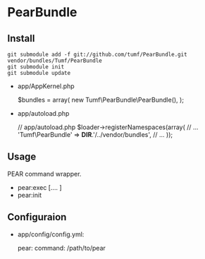 PearBundle
==========

Install
-------

    git submodule add -f git://github.com/tumf/PearBundle.git vendor/bundles/Tumf/PearBundle
    git submodule init
    git submodule update

* app/AppKernel.php

     $bundles = array(
       new Tumf\PearBundle\PearBundle(),
     );
        

* app/autoload.php


    // app/autoload.php
    $loader->registerNamespaces(array(
        // ...
        'Tumf\\PearBundle'      => __DIR__.'/../vendor/bundles',
        // ...
    ));


Usage
-----

PEAR command wrapper.

* pear:exec <command> [<args>.... ]
* pear:init
 

Configuraion
------------

* app/config/config.yml:

     pear:
       command: /path/to/pear
      
